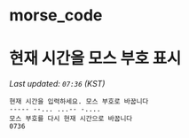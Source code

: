 # morse_code
# 현재 시간을 모스 부호 표시
<!-- MORSE_TIME_START -->
_Last updated: `07:36` (KST)_

```
현재 시간을 입력하세요. 모스 부호로 바꿉니다
----- --... ...-- -....
모스 부호를 다시 현재 시간으로 바꿉니다
0736
```
<!-- MORSE_TIME_END -->
